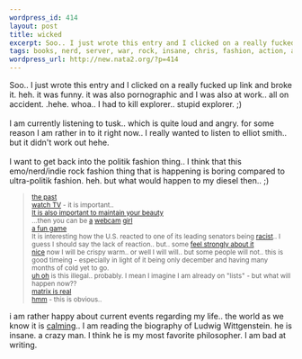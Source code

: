 ```yaml
--- 
wordpress_id: 414
layout: post
title: wicked
excerpt: Soo.. I just wrote this entry and I clicked on a really fucked up link and broke it. heh. it was funny. it was also pornographic and I was also at work.. all on accident. .hehe. whoa.. I had to kill explorer.. stupid explorer. ;)I am currently listening to tusk.. which is quite loud and angry. for some reason I am rather in to it right now.. I really wanted to listen to elliot smith.. b...
tags: books, nerd, server, war, rock, insane, chris, fashion, action, aim, porn, wittgenstein
wordpress_url: http://new.nata2.org/?p=414
---
```

Soo.. I just wrote this entry and I clicked on a really fucked up link and broke it. heh. it was funny. it was also pornographic and I was also at work.. all on accident. .hehe. whoa.. I had to kill explorer.. stupid explorer. ;)<br/><br/>I am currently listening to tusk.. which is quite loud and angry. for some reason I am rather in to it right now.. I really wanted to listen to elliot smith.. but it didn't work out hehe. <br/><br/>I want to get back into the politik fashion thing.. I think that this emo/nerd/indie rock fashion thing that is happening is boring compared to ultra-politik fashion. heh. but what would happen to my diesel then.. ;)<br/><blockquote><small>
<a href="http://www.tw-zone.com/cosmo/photoshop/pix/oswald.jpg">the past</a><br/>
<a href="http://www.dubyadubyadubya.com/">watch TV</a> - it is important..
<br/><a href="http://mapage.noos.fr/pleix/BeautyKit.html">It is also important to maintain your beauty</a>
<br/>...then you can be <a href="http://personal.buildpage.com/CrazyMe/">a</a> <a href="http://www.lxcoupe.com/~chris/aimhoe/">webcam</a> <a href="http://www.myscene.com/barbie/barbie_index.asp">girl</a>
<br/><a href="http://www.starterupsteve.com/swf/BarbJump.html">a fun game</a> 
<br/>It is interesting how the U.S. reacted to one of its leading senators being <a href="http://www.washingtonpost.com/wp-dyn/articles/A42859-2002Dec11.html">racist</a>.. I guess I should say the lack of reaction.. but.. some <a href="http://newsobserver.com/nc24hour/ncnews/story/2014977p-1949521c.html">feel strongly about it</a>
<br/><a href="http://www.lasvegassun.com/sunbin/stories/nat-gen/2002/dec/11/121104206.html">nice</a> now I will be crispy warm.. or well I will will.. but some people will not.. this is good timeing - especially in light of it being only december and having many months of cold yet to go.
<br/><a href="http://saddam.youaremyfriend.com/">uh oh</a> is this illegal.. probably. I mean I imagine I am already on "lists" - but what will happen now??
<br/><a href="http://www.salon.com/books/review/2002/12/04/matrix/index.html">matrix is real</a>
<br/><a href="http://scientificamerican.com/article.cfm?chanID=sa003&articleID=000692CA-0789-1DF5-8789809EC588F2D7">hmm</a> - this is obvious.. 
</small></blockquote>
i am rather happy about current events regarding my life.. the world as we know it is <a href="http://monroe.lib.mi.us/mcemd/civdef.htm">calming</a>.. I am reading the biography of Ludwig Wittgenstein. he is insane. a crazy man. I think he is my most favorite philosopher. I am bad at writing.
